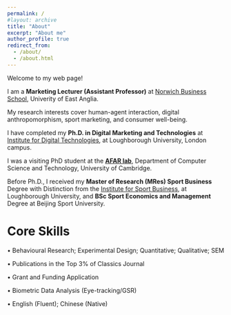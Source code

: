 ```yaml
---
permalink: /
#layout: archive
title: "About"
excerpt: "About me"
author_profile: true
redirect_from:
  - /about/
  - /about.html
---
```

Welcome to my web page!

I am a **Marketing Lecturer (Assistant Professor)** at <a href="https://research-portal.uea.ac.uk/en/persons/ying-feng/">Norwich Business School</a>, Univerity of East Anglia. 

My research interests cover  human-agent interaction, digital anthropomorphism, sport marketing, and consumer well-being. 

I have completed my **Ph.D. in Digital Marketing and Technologies** at <a href="https://www.lborolondon.ac.uk/institutes/digital-technologies/">Institute for Digital Technologies</a>, at Loughborough University, London campus. 

I was a visiting PhD student at the **<a href="https://cambridge-afar.github.io/">AFAR lab</a>**, Department of Computer Science and Technology, University of Cambridge.  

Before Ph.D., I received my **Master of Research (MRes) Sport Business** Degree with Distinction from the <a href="https://www.lborolondon.ac.uk/institutes/sport-business/">Institute for Sport Business</a>, at Loughborough University, and **BSc Sport Economics and Management** Degree at Beijing Sport University.



# Core Skills
•	Behavioural Research; Experimental Design; Quantitative; Qualitative; SEM 

•	Publications in the Top 3% of Classics Journal 

•	Grant and Funding Application                  

•	Biometric Data Analysis (Eye-tracking/GSR)

•	English (Fluent); Chinese (Native)
